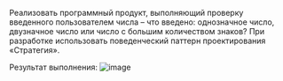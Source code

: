 Реализовать программный продукт, выполняющий проверку
введенного пользователем числа – что введено: однозначное число,
двузначное число или число с большим количеством знаков? При
разработке использовать поведенческий паттерн проектирования
«Стратегия».

Результат выполнения: 
![image](https://user-images.githubusercontent.com/57524079/197390969-c173fab1-80d2-46cc-95df-29a632837493.png)
